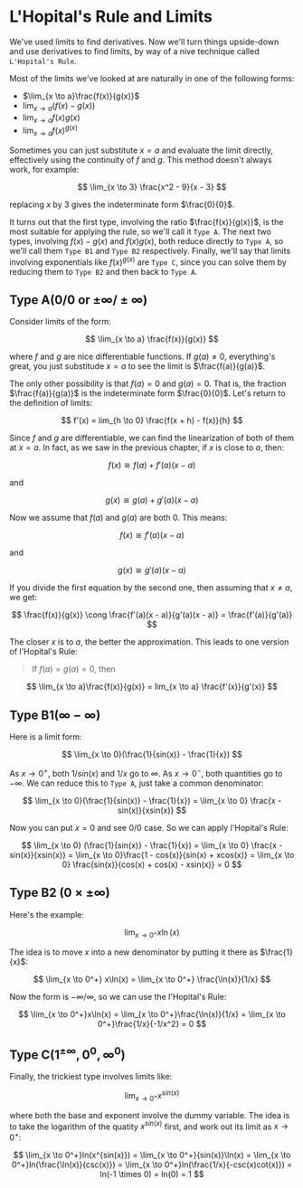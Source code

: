 # L'Hopital's Rule and Limits

We've used limits to find derivatives. Now we'll turn things upside-down and use derivatives to find limits, by way of a nive technique called `L'Hopital's Rule`.

Most of the limits we've looked at are naturally in one of the following forms:

- $\lim_{x \to a}\frac{f(x)}{g(x)}$
- $\lim_{x \to a}(f(x) - g(x))$
- $\lim_{x \to a}f(x)g(x)$
- $\lim_{x \to a}f(x)^{g(x)}$

Sometimes you can just substitute $x = a$ and evaluate the limit directly, effectively using the continuity of $f$ and $g$. This method doesn't always work, for example:

$$
\lim_{x \to 3} \frac{x^2 - 9}{x - 3}
$$

replacing $x$ by 3 gives the indeterminate form $\frac{0}{0}$.

It turns out that the first type, involving the ratio $\frac{f(x)}{g(x)}$, is the most suitable for applying the rule, so we'll call it `Type A`. The next two types, involving $f(x) - g(x)$ and $f(x)g(x)$, both reduce directly to `Type A`, so we'll call them `Type B1` and `Type B2` respectively. Finally, we'll say that limits involving exponentials like $f(x)^{g(x)}$ are `Type C`, since you can solve them by reducing them to `Type B2` and then back to `Type A`.

## Type A($0/0$ or $\pm \infty/ \pm \infty$)

Consider limits of the form:

$$
\lim_{x \to a} \frac{f(x)}{g(x)}
$$

where $f$ and $g$ are nice differentiable functions. If $g(a) \ne 0$, everything's great, you just substitude $x = a$ to see the limit is $\frac{f(a)}{g(a)}$. 

The only other possibility is that $f(a) = 0$ and $g(a) = 0$. That is, the fraction $\frac{f(a)}{g(a)}$ is the indeterminate form $\frac{0}{0}$. 
Let's return to the definition of limits:

$$
f'(x) = lim_{h \to 0} \frac{f(x + h) - f(x)}{h}
$$

Since $f$ and $g$ are differentiable, we can find the linearization of both of them at $x = a$. In fact, as we saw in the previous chapter, if $x$ is close to $a$, then:

$$
f(x) \cong f(a) + f'(a)(x - a)
$$

and 

$$
g(x) \cong g(a) + g'(a)(x - a)
$$

Now we assume that $f(a)$ and $g(a)$ are both $0$. This means:

$$
f(x) \cong f'(a)(x - a)
$$

and 

$$
g(x) \cong g'(a)(x - a)
$$

If you divide the first equation by the second one, then assuming that $x \ne a$, we get:

$$
\frac{f(x)}{g(x)} \cong \frac{f'(a)(x - a)}{g'(a)(x - a)} = \frac{f'(a)}{g'(a)}
$$

The closer $x$ is to $a$, the better the approximation. This leads to one version of l'Hopital's Rule:

> If $f(a) = g(a) = 0$, then

$$
\lim_{x \to a}\frac{f(x)}{g(x)} = lim_{x \to a} \frac{f'(x)}{g'(x)}
$$

## Type B1($\infty - \infty$)
Here is a limit form:

$$
\lim_{x \to 0}(\frac{1}{sin(x)} - \frac{1}{x})
$$

As $x \to 0^+$, both $1/sin(x)$ and $1/x$ go to $\infty$. As $x \to 0^-$, both quantities go to $-\infty$. We can reduce this to `Type A`, just take a common denominator:

$$
\lim_{x \to 0}(\frac{1}{sin(x)} - \frac{1}{x}) = \lim_{x \to 0} \frac{x - sin(x)}{xsin(x)}
$$

Now you can put $x = 0$ and see $0/0$ case. So we can apply l'Hopital's Rule:

$$
\lim_{x \to 0} (\frac{1}{sin(x)} - \frac{1}{x}) = \lim_{x \to 0} \frac{x - sin(x)}{xsin(x)} = \lim_{x \to 0}\frac{1 - cos(x)}{sin(x) + xcos(x)} = \lim_{x \to 0} \frac{sin(x)}{cos(x) + cos(x) - xsin(x)} = 0
$$

## Type B2 ($0 \times \pm \infty$)

Here's the example:

$$
\lim_{x \to 0^+} x\ln(x)
$$

The idea is to move $x$ into a new denominator by putting it there as $\frac{1}{x}$:

$$
\lim_{x \to 0^+} x\ln(x) = \lim_{x \to 0^+} \frac{\ln(x)}{1/x}
$$

Now the form is $-\infty / \infty$, so we can use the l'Hopital's Rule:

$$
\lim_{x \to 0^+}x\ln(x) = \lim_{x \to 0^+}\frac{\ln(x)}{1/x} = \lim_{x \to 0^+}\frac{1/x}{-1/x^2} = 0
$$

## Type C($1^{\pm \infty}, 0^0, \infty^0$)

Finally, the trickiest type involves limits like:

$$
\lim_{x \to 0^+} x^{sin(x)}
$$

where both the base and exponent involve the dummy variable. The idea is to take the logarithm of the quatity $x^{sin(x)}$ first, and work out its limit as $x \to 0^+$:

$$
\lim_{x \to 0^+}ln(x^{sin(x)}) = \lim_{x \to 0^+}{sin(x)}\ln(x) = \lim_{x \to 0^+}ln(\frac{\ln(x)}{csc(x)}) = \lim_{x \to 0^+}ln(\frac{1/x}{-csc(x)cot(x)}) = ln(-1 \times 0) = ln(0) = 1
$$
